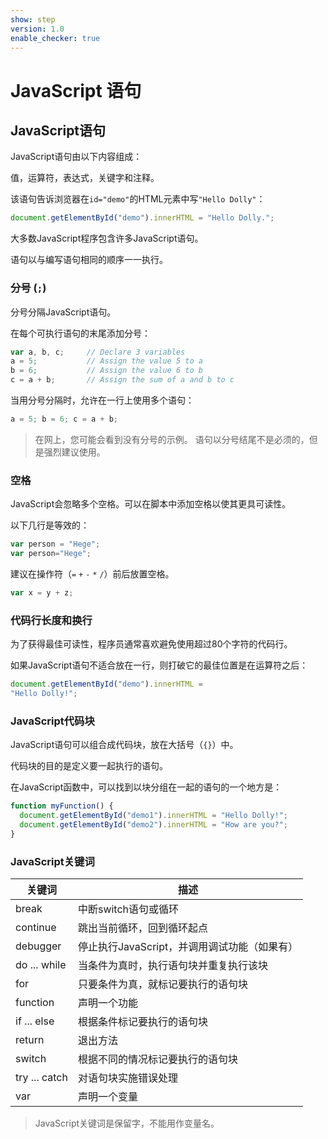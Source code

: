 ```yaml
---
show: step
version: 1.0
enable_checker: true
---
```


# JavaScript 语句

## JavaScript语句

JavaScript语句由以下内容组成：

值，运算符，表达式，关键字和注释。

该语句告诉浏览器在`id="demo"`的HTML元素中写`"Hello Dolly"`：

```javascript
document.getElementById("demo").innerHTML = "Hello Dolly.";
```

大多数JavaScript程序包含许多JavaScript语句。

语句以与编写语句相同的顺序一一执行。

### 分号 (`;`)

分号分隔JavaScript语句。

在每个可执行语句的末尾添加分号：

```javascript
var a, b, c;     // Declare 3 variables
a = 5;           // Assign the value 5 to a
b = 6;           // Assign the value 6 to b
c = a + b;       // Assign the sum of a and b to c
```

当用分号分隔时，允许在一行上使用多个语句：

```javascript
a = 5; b = 6; c = a + b;
```

>在网上，您可能会看到没有分号的示例。
>语句以分号结尾不是必须的，但是强烈建议使用。

###  空格

JavaScript会忽略多个空格。可以在脚本中添加空格以使其更具可读性。

以下几行是等效的：

```javascript
var person = "Hege";
var person="Hege";
```

建议在操作符（`=` `+` `-` `*` `/`）前后放置空格。

```javascript
var x = y + z;
```

### 代码行长度和换行

为了获得最佳可读性，程序员通常喜欢避免使用超过80个字符的代码行。

如果JavaScript语句不适合放在一行，则打破它的最佳位置是在运算符之后：

```javascript
document.getElementById("demo").innerHTML =
"Hello Dolly!";
```

### JavaScript代码块

JavaScript语句可以组合成代码块，放在大括号（`{}`）中。

代码块的目的是定义要一起执行的语句。

在JavaScript函数中，可以找到以块分组在一起的语句的一个地方是：

```javascript
function myFunction() {
  document.getElementById("demo1").innerHTML = "Hello Dolly!";
  document.getElementById("demo2").innerHTML = "How are you?";
}
```
### JavaScript关键词


| 关键词        	| 描述                                         	|
|---------------	|----------------------------------------------	|
| break         	| 中断switch语句或循环                         	|
| continue      	| 跳出当前循环，回到循环起点                   	|
| debugger      	| 停止执行JavaScript，并调用调试功能（如果有） 	|
| do ... while  	| 当条件为真时，执行语句块并重复执行该块       	|
| for           	| 只要条件为真，就标记要执行的语句块           	|
| function      	| 声明一个功能                                 	|
| if ... else   	| 根据条件标记要执行的语句块                   	|
| return        	| 退出方法                                     	|
| switch        	| 根据不同的情况标记要执行的语句块             	|
| try ... catch 	| 对语句块实施错误处理                         	|
| var           	| 声明一个变量                                 	|

> JavaScript关键词是保留字，不能用作变量名。











